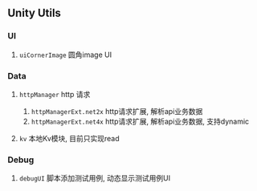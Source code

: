 ## Unity Utils

### UI

1. `uiCornerImage` 圆角image UI



### Data

1. `httpManager` http 请求
   1. `httpManagerExt.net2x` http请求扩展, 解析api业务数据
   2. `httpManagerExt.net4x` http请求扩展, 解析api业务数据, 支持dynamic

2. `kv` 本地Kv模块, 目前只实现read



### Debug

1. `debugUI` 脚本添加测试用例, 动态显示测试用例UI